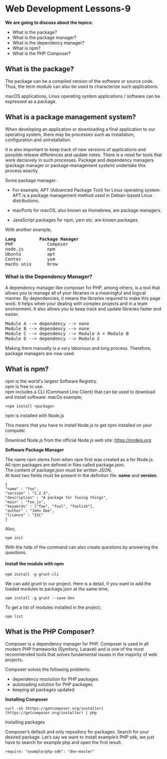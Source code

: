 # Web Development Lessons-9

**We are going to discuss about the topics:**
- What is the package?
- What is the package manager?
- What is the dependency manager?
- What is npm?
- What is the PHP Composer?

## What is the package?

The package can be a compiled version of the software or source code. Thus, the term module can also be used to characterize such applications.

macOS applications, Linux operating system applications / software can be expressed as a package.

## What is a package management system?

When developing an application or downloading a final application to our operating system, there may be processes such as installation, configuration and uninstallation.

It is also important to keep track of new versions of applications and possible release differences and update notes. There is a need for tools that work decisively in such processes. Package and dependency managers (package manager or package-management system) undertake this process exactly.

Some package manager:

- For example, APT (Advanced Package Tool) for Linux operating system. APT is a package management method used in Debian-based Linux distributions.

- macPorts for macOS, also known as Homebrew, are package managers.

- JavaScript packages for npm, yarn etc. are known packages.

With another example;
<pre>
<b>Lang         Package Manager</b>
PHP             Composer
node.js         npm
Ubuntu          apt
Centos          yum
macOs unix      brew
</pre>

### What is the Dependency Manager?

A dependency manager like composer for PHP, among others, is a tool that allows you to manage all of your libraries in a meaningful and logical manner. By dependencies, it means the libraries required to make this page work. It helps when your dealing with complex projects and in a team environment. It also allows you to keep track and update libraries faster and easier.

<pre>
Module A --> dependency --> none
Module B --> dependency --> none
Module C --> dependency --> Module A + Module B
Module D --> dependency --> Module C
</pre>

Making them manually is a very laborious and long process. Therefore, package managers are now used.

## What is npm?

npm is the world's largest Software Registry. <br>
npm is free to use. <br>
npm includes a CLI (Command Line Client) that can be used to download and install software: macOs example;

```
>npm install <package>
```

npm is installed with Node.js <br>

This means that you have to install Node.js to get npm installed on your computer. <br>

Download Node.js from the official Node.js web site: https://nodejs.org

**Software Package Manager**

The name npm stems from when npm first was created as a for Node.js. <br>
All npm packages are defined in files called package.json. <br>
The content of package.json must be written JSON. <br>
At least two fields must be present in the definiton file: **name** and **version**.

```
{
"name" : "foo",
"version" : "1.2.3",
"description" : "A package for fooing things",
"main" : "foo.js",
"keywords" : ["foo", "fool", "foolish"],
"author" : "John Doe",
"licence" : "ISC"
}
```

Also,

```
npm init 
```
With the help of the command can also create questions by answering the questions.

#### Install the module with npm

```
npm install -g grunt-cli
```

We can add grunt to our project. Here is a detail, if you want to add the loaded modules to package.json at the same time;

```
npm install -g grunt --save-dev
```

To get a list of modules installed in the project;
```
npm list
```

## What is the PHP Composer?

Composer is a dependency manager for PHP. Composer is used in all modern PHP frameworks (Symfony, Laravel) and is one of the most recommended tools that solves fundamental issues in the majority of web projects.

Composer solves the following problems:

- dependency resolution for PHP packages
- autoloading solution for PHP packages
- keeping all packages updated

**Installing Composer**

```
curl -sS [https://getcomposer.org/installer]
(https://getcomposer.org/installer) | php
```

Installing packages

Composer’s default and only repository for packages. Search for your desired package. Let’s say we want to install example’s PHP sdk, we just have to search for example php and open the first result. 
```
require: "example/php-sdk": "dev-master"
```
